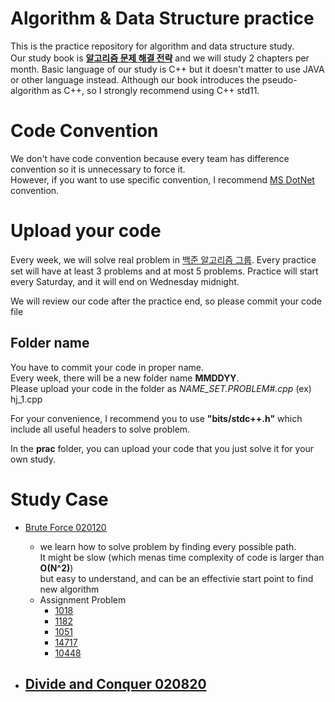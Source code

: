 
# Algorithm & Data Structure practice

This is the practice repository for algorithm and data structure study.  
Our study book is **[알고리즘 문제 해결 전략](https://book.algospot.com/index.html)** and we will study 2 chapters per month.
Basic language of our study is C++ but it doesn't matter to use JAVA or other language instead. Although our book introduces the pseudo-algorithm as C++, so I strongly recommend using C++ std11.


# Code Convention

We don't have code convention because every team has difference convention so it is unnecessary to force it.  
However, if you want to use specific convention, I recommend [MS DotNet](https://docs.microsoft.com/ko-kr/dotnet/csharp/programming-guide/inside-a-program/coding-conventions) convention.

# Upload your code

Every week, we will solve real problem in [백준 알고리즘 그룹](https://www.acmicpc.net/group/practice/2014/14). Every practice set will have at least 3 problems and at most 5 problems. Practice will start every Saturday, and it will end on Wednesday midnight.  
  
We will review our code after the practice end, so please commit your code file 

## Folder name

You have to commit your code in proper name.  
Every week, there will be a new folder name **MMDDYY**.  
Please upload your code in the folder as *NAME_SET.PROBLEM#.cpp* (ex) hj_1.cpp  
  
For your convenience, I recommend you to use **"bits/stdc++.h"** which include all useful headers to solve problem.

In the **prac** folder, you can upload your code that you just solve it for your own study.


# Study Case
 - [Brute Force 020120](https://github.com/jinialadin1/acmicpc/tree/master/020120)
	 - we learn how to solve problem by finding every possible path.  
	 It might be slow (which menas time complexity of code is larger than **O(N^2)**)  
	 but easy to understand, and can be an effectivie start point to find new algorithm  
   - Assignment Problem
     - [1018](https://www.acmicpc.net/problem/1018)
     - [1182](https://www.acmicpc.net/problem/1182)
     - [1051](https://www.acmicpc.net/problem/1051)
     - [14717](https://www.acmicpc.net/problem/14717)
     - [10448](https://www.acmicpc.net/problem/10448)
     

- [Divide and Conquer 020820](https://github.com/jinialadin1/acmicpc/tree/master/020820)
	- 
